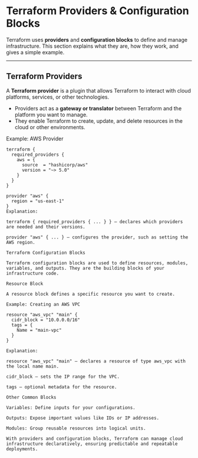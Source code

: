 # Terraform Providers & Configuration Blocks

Terraform uses **providers** and **configuration blocks** to define and manage infrastructure. This section explains what they are, how they work, and gives a simple example.

---

## Terraform Providers

A **Terraform provider** is a plugin that allows Terraform to interact with cloud platforms, services, or other technologies.  

- Providers act as a **gateway or translator** between Terraform and the platform you want to manage.  
- They enable Terraform to create, update, and delete resources in the cloud or other environments.  

Example: AWS Provider

```hcl
terraform {
  required_providers {
    aws = {
      source  = "hashicorp/aws"
      version = "~> 5.0"
    }
  }
}

provider "aws" {
  region = "us-east-1"
}
Explanation:

terraform { required_providers { ... } } – declares which providers are needed and their versions.

provider "aws" { ... } – configures the provider, such as setting the AWS region.

Terraform Configuration Blocks

Terraform configuration blocks are used to define resources, modules, variables, and outputs. They are the building blocks of your infrastructure code.

Resource Block

A resource block defines a specific resource you want to create.

Example: Creating an AWS VPC

resource "aws_vpc" "main" {
  cidr_block = "10.0.0.0/16"
  tags = {
    Name = "main-vpc"
  }
}

Explanation:

resource "aws_vpc" "main" – declares a resource of type aws_vpc with the local name main.

cidr_block – sets the IP range for the VPC.

tags – optional metadata for the resource.

Other Common Blocks

Variables: Define inputs for your configurations.

Outputs: Expose important values like IDs or IP addresses.

Modules: Group reusable resources into logical units.

With providers and configuration blocks, Terraform can manage cloud infrastructure declaratively, ensuring predictable and repeatable deployments.
